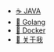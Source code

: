 - [&#x2615; JAVA](java)
- [&#x1F964; Golang](golang)
- [&#x1f433; Docker](docker)
- [&#x1F9D9; 关于我](https://lichong.work/s/about)
